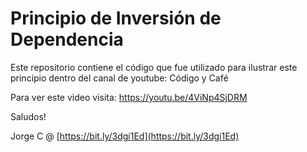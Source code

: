 # Principio de Inversión de Dependencia

Este repositorio contiene el código que fue utilizado para ilustrar este principio dentro del canal de youtube: Código y Café

Para ver este video visita: https://youtu.be/4ViNp4SjDRM

Saludos!

Jorge C @ [https://bit.ly/3dgi1Ed](https://bit.ly/3dgi1Ed)
